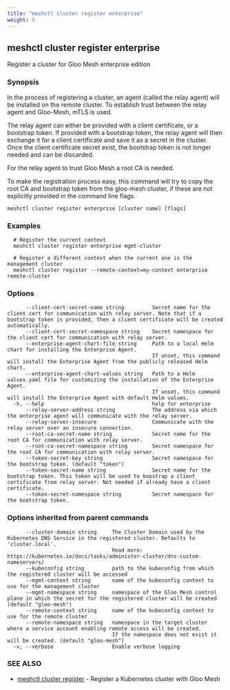 ```yaml
---
title: "meshctl cluster register enterprise"
weight: 5
---
```

## meshctl cluster register enterprise

Register a cluster for Gloo Mesh enterprise edition

### Synopsis

In the process of registering a cluster, an agent (called the relay agent)
will be installed on the remote cluster. To establish trust between the relay agent and
Gloo-Mesh, mTLS is used.

The relay agent can either be provided with a client certificate, or a bootstrap token. If provided
with a bootstrap token, the relay agent will then exchange it for a client certificate and save it
as a secret in the cluster. Once the client certificate secret exist, the bootstrap token is not 
longer needed and can be discarded.

For the relay agent to trust Gloo Mesh a root CA is needed.

To make the registration process easy, this command will try to copy the root CA and 
bootstrap token from the gloo-mesh cluster, if these are not explicitly provided in the command line flags.


```
meshctl cluster register enterprise [cluster name] [flags]
```

### Examples

```
  # Register the current context
  meshctl cluster register enterprise mgmt-cluster

  # Register a different context when the current one is the management cluster
  meshctl cluster register --remote-context=my-context enterprise remote-cluster
```

### Options

```
      --client-cert-secret-name string         Secret name for the client cert for communication with relay server. Note that if a bootstrap token is provided, then a client certificate will be created automatically.
      --client-cert-secret-namespace string    Secret namespace for the client cert for communication with relay server.
      --enterprise-agent-chart-file string     Path to a local Helm chart for installing the Enterprise Agent.
                                               If unset, this command will install the Enterprise Agent from the publicly released Helm chart.
      --enterprise-agent-chart-values string   Path to a Helm values.yaml file for customizing the installation of the Enterprise Agent.
                                               If unset, this command will install the Enterprise Agent with default Helm values.
  -h, --help                                   help for enterprise
      --relay-server-address string            The address via which the enterprise agent will communicate with the relay server.
      --relay-server-insecure                  Communicate with the relay server over an insecure connection.
      --root-ca-secret-name string             Secret name for the root CA for communication with relay server.
      --root-ca-secret-namespace string        Secret namespace for the root CA for communication with relay server.
      --token-secret-key string                Secret namespace for the bootstrap token. (default "token")
      --token-secret-name string               Secret name for the bootstrap token. This token will be used to boostrap a client certificate from relay server. Not needed if already have a client certificate.
      --token-secret-namespace string          Secret namespace for the bootstrap token.
```

### Options inherited from parent commands

```
      --cluster-domain string     The Cluster Domain used by the Kubernetes DNS Service in the registered cluster. Defaults to 'cluster.local'.
                                  Read more: https://kubernetes.io/docs/tasks/administer-cluster/dns-custom-nameservers/
      --kubeconfig string         path to the kubeconfig from which the registered cluster will be accessed
      --mgmt-context string       name of the kubeconfig context to use for the management cluster
      --mgmt-namespace string     namespace of the Gloo Mesh control plane in which the secret for the registered cluster will be created (default "gloo-mesh")
      --remote-context string     name of the kubeconfig context to use for the remote cluster
      --remote-namespace string   namespace in the target cluster where a service account enabling remote access will be created.
                                  If the namespace does not exist it will be created. (default "gloo-mesh")
  -v, --verbose                   Enable verbose logging
```

### SEE ALSO

* [meshctl cluster register](../meshctl_cluster_register)	 - Register a Kubernetes cluster with Gloo Mesh

